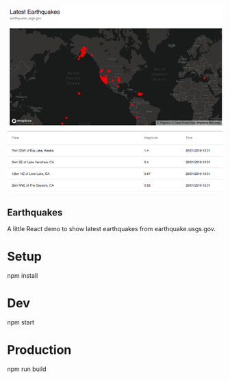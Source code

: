 <div align="center">
  <img src="screenshots/screenshot.png" />
</div>

## Earthquakes

A little React demo to show latest earthquakes from earthquake.usgs.gov.

# Setup
npm install

# Dev
npm start

# Production
npm run build
